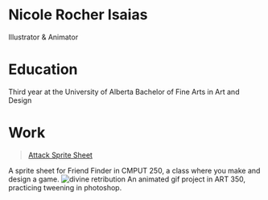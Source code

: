 # Nicole Rocher Isaias
Illustrator & Animator

# Education
Third year at the University of Alberta
Bachelor of Fine Arts in Art and Design

# Work
<blockquote class="imgur-embed-pub" lang="en" data-id="a/lAGvs1c"  ><a href="//imgur.com/a/lAGvs1c">Attack Sprite Sheet</a></blockquote><script async src="//s.imgur.com/min/embed.js" charset="utf-8"></script>
A sprite sheet for Friend Finder in CMPUT 250, a class where you make and design a game.
<img src="https://i.imgur.com/q08BTOG.gif" alt="divine retribution" style="max-width:100%; height:auto;">
An animated gif project in ART 350, practicing tweening in photoshop.
